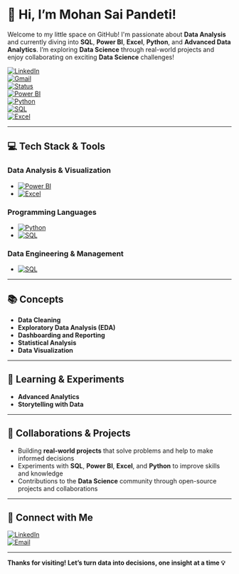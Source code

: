 # 👋 Hi, I’m Mohan Sai Pandeti!

Welcome to my little space on GitHub! I'm passionate about **Data Analysis** and currently diving into **SQL**, **Power BI**, **Excel**, **Python**, and **Advanced Data Analytics**. I’m exploring **Data Science** through real-world projects and enjoy collaborating on exciting **Data Science** challenges! 

[![LinkedIn](https://img.shields.io/badge/LinkedIn-Mohan%20Sai%20Pandeti-blue?logo=linkedin&style=for-the-badge)](https://www.linkedin.com/in/mohansaipandeti)  
[![Gmail](https://img.shields.io/badge/Gmail-pandetimohansai@gmail.com-red?logo=gmail&style=for-the-badge)](mailto:pandetimohansai@gmail.com)  
[![Status](https://img.shields.io/badge/Data%20Analyst-In%20Progress-success?style=for-the-badge)](https://www.linkedin.com/in/mohansaipandeti)  
[![Power BI](https://img.shields.io/badge/Power%20BI-Intermediate-yellow?logo=powerbi&style=for-the-badge)](https://www.microsoft.com/en-us/power-bi)  
[![Python](https://img.shields.io/badge/Python-Intermediate-blue?logo=python&style=for-the-badge)](https://www.python.org/)  
[![SQL](https://img.shields.io/badge/SQL-Intermediate-lightgrey?logo=mysql&style=for-the-badge)](https://www.mysql.com/)  
[![Excel](https://img.shields.io/badge/Excel-Advanced-green?logo=microsoft-excel&style=for-the-badge)](https://www.microsoft.com/en-us/microsoft-365/excel)

---

## 💻 Tech Stack & Tools

### **Data Analysis & Visualization**  
- [![Power BI](https://img.shields.io/badge/Power%20BI-Intermediate-yellow?logo=powerbi&style=for-the-badge)](https://www.microsoft.com/en-us/power-bi)  
- [![Excel](https://img.shields.io/badge/Excel-Advanced-green?logo=microsoft-excel&style=for-the-badge)](https://www.microsoft.com/en-us/microsoft-365/excel)

### **Programming Languages**  
- [![Python](https://img.shields.io/badge/Python-Intermediate-blue?logo=python&style=for-the-badge)](https://www.python.org/)  
- [![SQL](https://img.shields.io/badge/SQL-Intermediate-lightgrey?logo=mysql&style=for-the-badge)](https://www.mysql.com/)

### **Data Engineering & Management**  
- [![SQL](https://img.shields.io/badge/SQL-Intermediate-lightgrey?logo=mysql&style=for-the-badge)](https://www.mysql.com/)


---

## 📚 Concepts  
- **Data Cleaning**  
- **Exploratory Data Analysis (EDA)**  
- **Dashboarding and Reporting**  
- **Statistical Analysis**  
- **Data Visualization**  

---

## 🌱 Learning & Experiments  
- **Advanced Analytics**  
- **Storytelling with Data**  

---

## 🤝 Collaborations & Projects  
- Building **real-world projects** that solve problems and help to make informed decisions  
- Experiments with **SQL**, **Power BI**, **Excel**, and **Python** to improve skills and knowledge  
- Contributions to the **Data Science** community through open-source projects and collaborations

---

## 🔗 Connect with Me

[![LinkedIn](https://img.shields.io/badge/LinkedIn-Mohan%20Sai-blue?logo=linkedin&style=for-the-badge)](https://www.linkedin.com/in/mohansaipandeti)  
[![Email](https://img.shields.io/badge/Email-pandetimohansai%40gmail.com-red?logo=gmail&style=for-the-badge)](mailto:pandetimohansai@gmail.com)

---

**Thanks for visiting! Let’s turn data into decisions, one insight at a time 💡**
